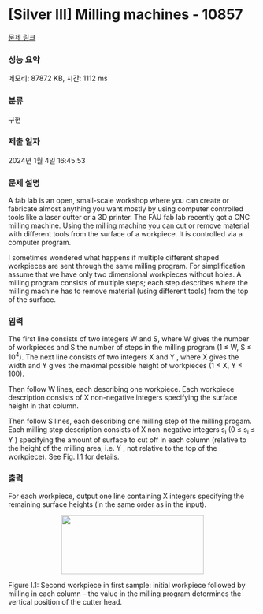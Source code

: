 # [Silver III] Milling machines - 10857 

[문제 링크](https://www.acmicpc.net/problem/10857) 

### 성능 요약

메모리: 87872 KB, 시간: 1112 ms

### 분류

구현

### 제출 일자

2024년 1월 4일 16:45:53

### 문제 설명

<p>A fab lab is an open, small-scale workshop where you can create or fabricate almost anything you want mostly by using computer controlled tools like a laser cutter or a 3D printer. The FAU fab lab recently got a CNC milling machine. Using the milling machine you can cut or remove material with different tools from the surface of a workpiece. It is controlled via a computer program.</p>

<p>I sometimes wondered what happens if multiple different shaped workpieces are sent through the same milling program. For simplification assume that we have only two dimensional workpieces without holes. A milling program consists of multiple steps; each step describes where the milling machine has to remove material (using different tools) from the top of the surface.</p>

### 입력 

 <p>The first line consists of two integers W and S, where W gives the number of workpieces and S the number of steps in the milling program (1 ≤ W, S ≤ 10<sup>4</sup>). The next line consists of two integers X and Y , where X gives the width and Y gives the maximal possible height of workpieces (1 ≤ X, Y ≤ 100).</p>

<p>Then follow W lines, each describing one workpiece. Each workpiece description consists of X non-negative integers specifying the surface height in that column.</p>

<p>Then follow S lines, each describing one milling step of the milling progam. Each milling step description consists of X non-negative integers s<sub>i</sub> (0 ≤ s<sub>i</sub> ≤ Y ) specifying the amount of surface to cut off in each column (relative to the height of the milling area, i.e. Y , not relative to the top of the workpiece). See Fig. I.1 for details.</p>

### 출력 

 <p>For each workpiece, output one line containing X integers specifying the remaining surface heights (in the same order as in the input).</p>

<p style="text-align:center"><img alt="" src="https://onlinejudgeimages.s3-ap-northeast-1.amazonaws.com/problem/10857/1.png" style="height:119px; width:289px"></p>

<p>Figure I.1: Second workpiece in first sample: initial workpiece followed by milling in each column – the value in the milling program determines the vertical position of the cutter head.</p>

